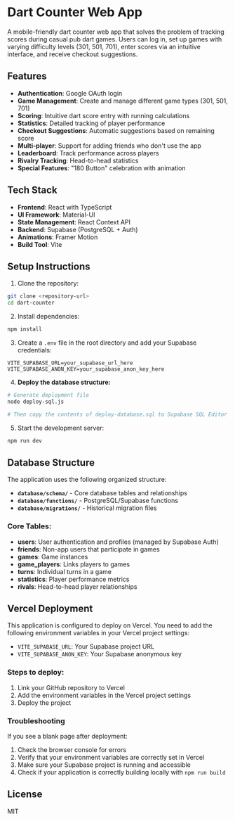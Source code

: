 # Dart Counter Web App

A mobile-friendly dart counter web app that solves the problem of tracking scores during casual pub dart games. Users can log in, set up games with varying difficulty levels (301, 501, 701), enter scores via an intuitive interface, and receive checkout suggestions.

## Features

- **Authentication**: Google OAuth login
- **Game Management**: Create and manage different game types (301, 501, 701)
- **Scoring**: Intuitive dart score entry with running calculations
- **Statistics**: Detailed tracking of player performance
- **Checkout Suggestions**: Automatic suggestions based on remaining score
- **Multi-player**: Support for adding friends who don't use the app
- **Leaderboard**: Track performance across players
- **Rivalry Tracking**: Head-to-head statistics
- **Special Features**: "180 Button" celebration with animation

## Tech Stack

- **Frontend**: React with TypeScript
- **UI Framework**: Material-UI
- **State Management**: React Context API
- **Backend**: Supabase (PostgreSQL + Auth)
- **Animations**: Framer Motion
- **Build Tool**: Vite

## Setup Instructions

1. Clone the repository:

```bash
git clone <repository-url>
cd dart-counter
```

2. Install dependencies:

```bash
npm install
```

3. Create a `.env` file in the root directory and add your Supabase credentials:

```
VITE_SUPABASE_URL=your_supabase_url_here
VITE_SUPABASE_ANON_KEY=your_supabase_anon_key_here
```

4. **Deploy the database structure:**

```bash
# Generate deployment file
node deploy-sql.js

# Then copy the contents of deploy-database.sql to Supabase SQL Editor and run it
```

5. Start the development server:

```bash
npm run dev
```

## Database Structure

The application uses the following organized structure:

- **`database/schema/`** - Core database tables and relationships
- **`database/functions/`** - PostgreSQL/Supabase functions
- **`database/migrations/`** - Historical migration files

### Core Tables:
- **users**: User authentication and profiles (managed by Supabase Auth)
- **friends**: Non-app users that participate in games
- **games**: Game instances
- **game_players**: Links players to games
- **turns**: Individual turns in a game
- **statistics**: Player performance metrics
- **rivals**: Head-to-head player relationships

## Vercel Deployment

This application is configured to deploy on Vercel. You need to add the following environment variables in your Vercel project settings:

- `VITE_SUPABASE_URL`: Your Supabase project URL
- `VITE_SUPABASE_ANON_KEY`: Your Supabase anonymous key

### Steps to deploy:

1. Link your GitHub repository to Vercel
2. Add the environment variables in the Vercel project settings
3. Deploy the project

### Troubleshooting

If you see a blank page after deployment:

1. Check the browser console for errors
2. Verify that your environment variables are correctly set in Vercel
3. Make sure your Supabase project is running and accessible
4. Check if your application is correctly building locally with `npm run build`

## License

MIT 